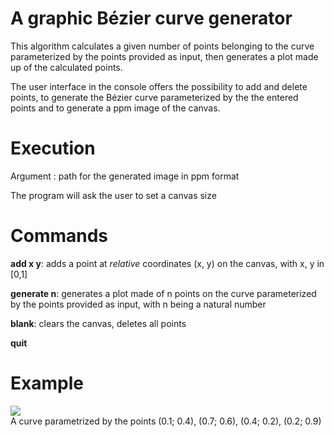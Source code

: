 # A graphic Bézier curve generator

This algorithm calculates a given number of points belonging to the curve parameterized by the points provided as input, then generates a plot made up of the calculated points.

The user interface in the console offers the possibility to add and delete points, to generate the Bézier curve parameterized by the the entered points and to generate a ppm image of the canvas.

# Execution
Argument : path for the generated image in ppm format

The program will ask the user to set a canvas size

# Commands
**add x y**: adds a point at _relative_ coordinates (x, y) on the canvas, with x, y in [0,1]

**generate n**: generates a plot made of n points on the curve parameterized by the points provided as input, with n being a natural number

**blank**: clears the canvas, deletes all points

**quit**

# Example
![](https://i.imgur.com/WRhWo9Q.png) \
A curve parametrized by the points (0.1; 0.4), (0.7; 0.6), (0.4; 0.2), (0.2; 0.9)
